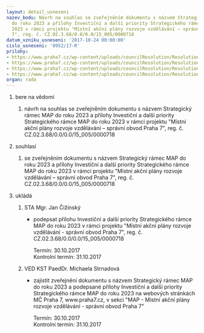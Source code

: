 ```yaml
---
layout: detail_usneseni
nazev_bodu: Návrh na souhlas se zveřejněním dokumentu s názvem Strategický rámec MAP
  do roku 2023 a přílohy Investiční a další priority Strategického rámce MAP do roku
  2023 v rámci projektu "Místní akční plány rozvoje vzdělávání – správní obvod Praha
  7", reg. č. CZ.02.3.68/0.0/0.0/15_005/0000718
datum_vzniku_usneseni: '2017-10-24 00:00:00'
cislo_usneseni: '0952/17-R'
prilohy:
- https://www.praha7.cz/wp-content/uploads/councilResolution/Resolutions/29524/export/Duvodova_zprava~260670.docx
- https://www.praha7.cz/wp-content/uploads/councilResolution/Resolutions/29524/export/Strategicky_ramec_MAP~260669.pdf
- https://www.praha7.cz/wp-content/uploads/councilResolution/Resolutions/29524/export/Priloha_investice~260668.pdf
- https://www.praha7.cz/wp-content/uploads/councilResolution/Resolutions/29524/export/export~295033.pdf
organ: rada
---
```

<ol id="urzList" class="urzList_view"><li class="urzClass1" id=""><span name="1">bere na vědomí</span><ol class="urzOlClass decimal "><li class="urzClass2" id="" style="text-align: left;"><span><p>návrh na souhlas se zveřejněním dokumentu s názvem Strategický rámec MAP do roku 2023 a přílohy Investiční a další priority Strategického rámce MAP do roku 2023 v rámci projektu "Místní akční plány rozvoje vzdělávání – správní obvod Praha 7", reg. č. CZ.02.3.68/0.0/0.0/15_005/0000718</p></span></li></ol></li><li class="urzClass1" id=""><span name="26">souhlasí</span><ol class="urzOlClass decimal "><li class="urzClass2" id="" style="text-align: left;"><span><p>se zveřejněním dokumentu s názvem Strategický rámec MAP do roku 2023 a přílohy Investiční a další priority Strategického rámce MAP do roku 2023 v rámci projektu "Místní akční plány rozvoje vzdělávání – správní obvod Praha 7", reg. č. CZ.02.3.68/0.0/0.0/15_005/0000718</p></span></li></ol></li><li class="urzClass1" id="urzUkoly"><span name="1">ukládá</span><ol class="urzOlClass"><li class="urzClass2"><span><p>STA Mgr. Jan Čižinský</p></span><ul class="urzUlClass"><li class="urzClass3"><span><p>podepsat přílohu Investiční a další priority Strategického rámce MAP do roku 2023 v rámci projektu "Místní akční plány rozvoje vzdělávání - správní obvod Praha 7", reg. č. CZ.02.3.68/0.0/0.0/15_005/0000718</p></span><span class="urzUkolTermin">  Termín:&nbsp;30.10.2017</span><div class="urzUkolTermin">  Kontrolní termín:&nbsp;31.10.2017</div></li></ul></li><li class="urzClass2"><span><p>VED KST PaedDr. Michaela Strnadová</p></span><ul class="urzUlClass"><li class="urzClass3"><span><p>zajistit zveřejnění dokumentu s názvem Strategický rámec MAP do roku 2023 a podepsané přílohy Investiční a další priority Strategického rámce MAP do roku 2023 na webových stránkách MČ Praha 7, www.praha7.cz, v sekci "MAP - Místní akční plány rozvoje vzdělávání - správní obvod Praha 7"</p></span><span class="urzUkolTermin">  Termín:&nbsp;30.10.2017</span><div class="urzUkolTermin">  Kontrolní termín:&nbsp;31.10.2017</div></li></ul></li></ol></li></ol>